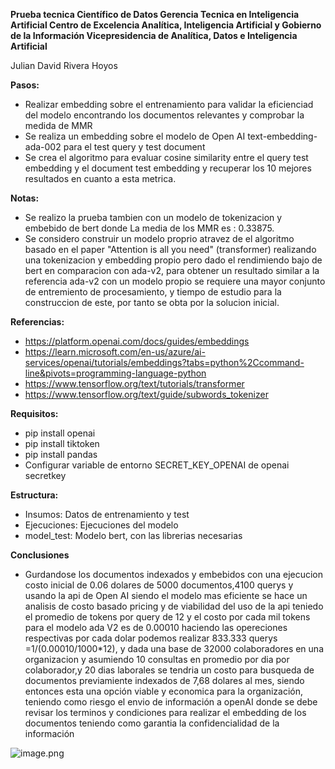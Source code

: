 **Prueba tecnica Científico de Datos Gerencia Tecnica en Inteligencia Artificial
Centro de Excelencia Analítica, Inteligencia Artificial y Gobierno de la Información
Vicepresidencia de Analítica, Datos e Inteligencia Artificial**

Julian David Rivera Hoyos

**Pasos:**
- Realizar embedding sobre el entrenamiento para validar la eficienciad del modelo encontrando los documentos relevantes y comprobar la medida de MMR
- Se realiza un embedding sobre el modelo de Open AI text-embedding-ada-002 para el test query y test document
- Se crea el algoritmo para evaluar cosine similarity entre el query test embedding y el document test embedding y recuperar los 10 mejores resultados en cuanto a esta metrica.
  
**Notas:**
- Se realizo la prueba tambien con un modelo de tokenizacion y embebido de bert donde La media de los MMR es : 0.33875.
- Se considero construir un modelo proprio atravez de el algoritmo basado en el paper "Attention is all you need" (transformer) realizando una tokenizacion y embedding propio pero dado el rendimiendo bajo de bert en comparacion con ada-v2, para obtener un resultado similar a la referencia ada-v2 con un modelo propio se requiere una mayor conjunto de entremiento de procesamiento, y tiempo de estudio para la construccion de este, por tanto se obta por la solucion inicial.

**Referencias:**
- https://platform.openai.com/docs/guides/embeddings
- https://learn.microsoft.com/en-us/azure/ai-services/openai/tutorials/embeddings?tabs=python%2Ccommand-line&pivots=programming-language-python
- https://www.tensorflow.org/text/tutorials/transformer
- https://www.tensorflow.org/text/guide/subwords_tokenizer
  
**Requisitos:**
- pip install openai
- pip install tiktoken
- pip install pandas
- Configurar variable de entorno SECRET_KEY_OPENAI de openai secretkey
  
**Estructura:**
  - Insumos: Datos de entrenamiento y test
  - Ejecuciones: Ejecuciones del modelo
  - model_test: Modelo bert, con las librerias necesarias

**Conclusiones**
- Gurdandose los documentos indexados y embebidos con una ejecucion costo inicial de 0.06 dolares de 5000 documentos,4100 querys y usando la api de Open AI siendo el modelo mas eficiente se hace un analisis de costo basado pricing y de viabilidad del uso de la api teniedo el promedio de tokens por query de 12 y el costo por cada mil tokens para el modelo ada V2 es de 0.00010 haciendo las opereciones respectivas por cada dolar podemos realizar 833.333 querys =1/(0.00010/1000*12), y dada una base de 32000 colaboradores en una organizacion y asumiendo 10 consultas en promedio por dia por colaborador,y 20 dias laborales se tendria un costo para busqueda de documentos previamiente indexados de 7,68 dolares al mes, siendo entonces esta una opción viable y economica para la organización, teniendo como riesgo el envio de información a openAI donde se debe revisar los terminos y condiciones para realizar el embedding de los documentos teniendo como garantia la confidencialidad de la información

![image.png](attachment:image.png)